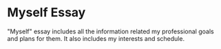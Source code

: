 # Myself Essay
 "Myself" essay includes all the information related my professional goals and plans for them. It also includes my interests and schedule.
